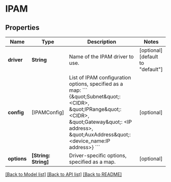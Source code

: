 # IPAM

## Properties
Name | Type | Description | Notes
------------ | ------------- | ------------- | -------------
**driver** | **String** | Name of the IPAM driver to use. | [optional] [default to "default"]
**config** | [IPAMConfig] | List of IPAM configuration options, specified as a map:  &#x60;&#x60;&#x60; {\&quot;Subnet\&quot;: &lt;CIDR&gt;, \&quot;IPRange\&quot;: &lt;CIDR&gt;, \&quot;Gateway\&quot;: &lt;IP address&gt;, \&quot;AuxAddress\&quot;: &lt;device_name:IP address&gt;} &#x60;&#x60;&#x60;  | [optional] 
**options** | **[String: String]** | Driver-specific options, specified as a map. | [optional] 

[[Back to Model list]](../README.md#documentation-for-models) [[Back to API list]](../README.md#documentation-for-api-endpoints) [[Back to README]](../README.md)


